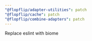 ```yaml
---
"@flopflip/adapter-utilities": patch
"@flopflip/cache": patch
"@flopflip/combine-adapters": patch
---
```


Replace eslint with biome
